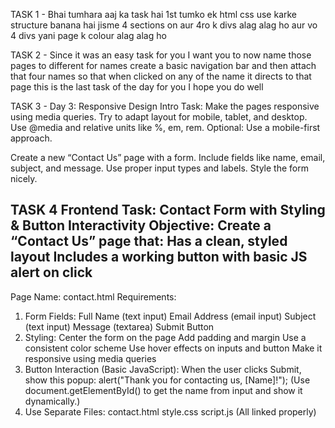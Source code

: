 TASK 1 - Bhai tumhara aaj ka task hai
1st tumko ek html css use karke structure banana hai jisme 4 sections on aur 4ro k divs alag alag ho aur vo 4 divs yani page k colour alag alag ho

TASK 2 - Since it was an easy task for you I want you to now name those pages to different for names create a basic navigation bar and then attach that four names so that when clicked on any of the name it directs to that page this is the last task of the day for you I hope you do well

TASK 3 - Day 3: Responsive Design Intro
Task: Make the pages responsive using media queries.
Try to adapt layout for mobile, tablet, and desktop.
Use @media and relative units like %, em, rem.
Optional: Use a mobile-first approach.

Create a new “Contact Us” page with a form.
Include fields like name, email, subject, and message.
Use proper input types and labels.
Style the form nicely.


TASK 4 
Frontend Task: Contact Form with Styling & Button Interactivity
Objective:
Create a “Contact Us” page that:
Has a clean, styled layout
Includes a working button with basic JS alert on click
---
Page Name: contact.html
Requirements:
1. Form Fields:
Full Name (text input)
Email Address (email input)
Subject (text input)
Message (textarea)
Submit Button
2. Styling:
Center the form on the page
Add padding and margin
Use a consistent color scheme
Use hover effects on inputs and button
Make it responsive using media queries
3. Button Interaction (Basic JavaScript):
When the user clicks Submit, show this popup:
alert("Thank you for contacting us, [Name]!");
(Use document.getElementById() to get the name from input and show it dynamically.)
4. Use Separate Files:
contact.html
style.css
script.js
(All linked properly)

